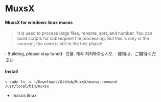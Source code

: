 # MuxsX
#### MuxsX for windows linux macos

> It is used to process large files, rename, sort, and number. You can build scripts for subsequent file processing. But this is only in the concept, the code is still in the test phase!

 · Building, please stay tuned
 · 건물, 계속 지켜봐주십시오.
 · 建物は、ご期待ください

#### Install
 
```
↪ sudo ln -s ~/Downloads/GitHub/MuxsX/muxsx.command /usr/local/bin/muxsx
```
- macos linux

